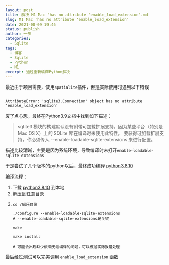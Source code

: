 ```yaml
---
layout: post 
title: 解决 M1 Mac 'has no attribute 'enable_load_extension'.md 
slug: M1 Mac 'has no attribute 'enable_load_extension' 
date: 2021-08-09 19:46 
status: publish 
author: 一灰 
categories:
  - Sqlite 
tags:
  - 博客
  - Sqlite
  - Python
  - M1 
excerpt: 通过重新编译Python解决
---
```



最近由于项目需要，使用```spatialite```插件，但是实际使用时遇到以下错误

```shell

AttributeError: 'sqlite3.Connection' object has no attribute 'enable_load_extension'
```

废了点心思，最终在Python3.9文档中找到如下描述：

> sqlite3 模块的构建默认没有附带可加载扩展支持，因为某些平台（特别是 Mac OS X）上的 SQLite 库在编译时未使用此特性。 要获得可加载扩展支持，你必须传入 --enable-loadable-sqlite-extensions 来进行配置。

描述比较清晰，主要是因为系统环境，导致编译时未打开```enable-loadable-sqlite-extensions```

于是尝试了几个版本的python以后，最终成功编译 [python3.8.10](https://www.python.org/ftp/python/3.8.10/Python-3.8.10.tgz)

编译流程：

1. 下载 [python3.8.10](https://www.python.org/ftp/python/3.8.10/Python-3.8.10.tgz) 到本地
2. 解压到任意目录
3. ```shell 
   cd /解压目录
   
   ./configure --enable-loadable-sqlite-extensions  
   # --enable-loadable-sqlite-extensions是关键

   make

   make install 
   
   # 可能会出现缺少依赖无法编译的问题，可以根据实际报错处理
   ```


最后经过测试可以完美调用 ```enable_load_extension``` 函数
